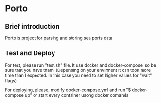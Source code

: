 # Porto

## Brief introduction

Porto is project for parsing and storing sea ports data

## Test and Deploy

For test, please run "test.sh"  file. It use docker and docker-compose, so be sure that you have tham.
(Depending on your envirment it can took more time than I expected. In this case you need to set higher values for "wait" flags)

For deploying, please, modify docker-compose.yml and run "$ docker-compose up" or start every container usong docker comands 